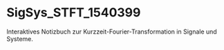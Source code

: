 # SigSys_STFT_1540399
Interaktives Notizbuch zur Kurzzeit-Fourier-Transformation in Signale und Systeme. 
